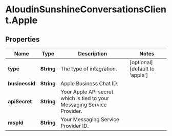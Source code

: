 # AloudinSunshineConversationsClient.Apple

## Properties

Name | Type | Description | Notes
------------ | ------------- | ------------- | -------------
**type** | **String** | The type of integration. | [optional] [default to &#39;apple&#39;]
**businessId** | **String** | Apple Business Chat ID. | 
**apiSecret** | **String** | Your Apple API secret which is tied to your Messaging Service Provider. | 
**mspId** | **String** | Your Messaging Service Provider ID. | 


